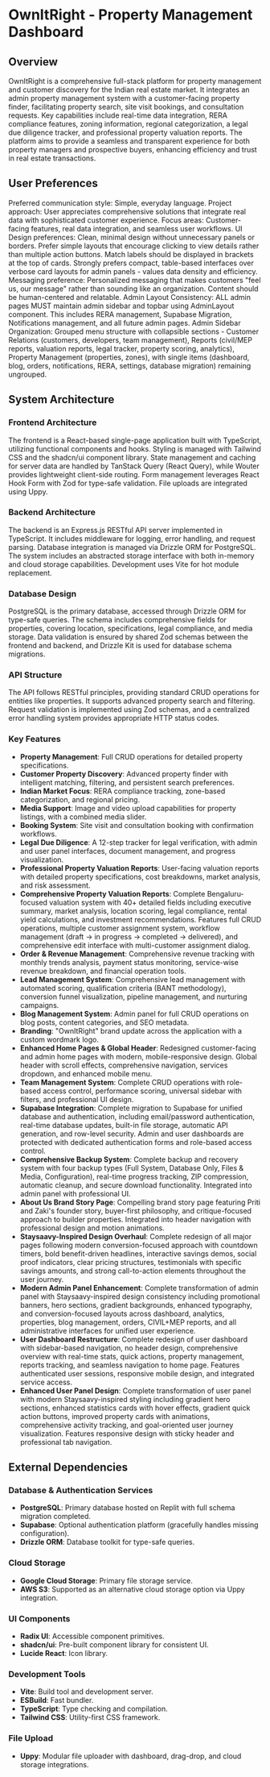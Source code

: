# OwnItRight - Property Management Dashboard

## Overview
OwnItRight is a comprehensive full-stack platform for property management and customer discovery for the Indian real estate market. It integrates an admin property management system with a customer-facing property finder, facilitating property search, site visit bookings, and consultation requests. Key capabilities include real-time data integration, RERA compliance features, zoning information, regional categorization, a legal due diligence tracker, and professional property valuation reports. The platform aims to provide a seamless and transparent experience for both property managers and prospective buyers, enhancing efficiency and trust in real estate transactions.

## User Preferences
Preferred communication style: Simple, everyday language.
Project approach: User appreciates comprehensive solutions that integrate real data with sophisticated customer experience.
Focus areas: Customer-facing features, real data integration, and seamless user workflows.
UI Design preferences: Clean, minimal design without unnecessary panels or borders. Prefer simple layouts that encourage clicking to view details rather than multiple action buttons. Match labels should be displayed in brackets at the top of cards. Strongly prefers compact, table-based interfaces over verbose card layouts for admin panels - values data density and efficiency.
Messaging preference: Personalized messaging that makes customers "feel us, our message" rather than sounding like an organization. Content should be human-centered and relatable.
Admin Layout Consistency: ALL admin pages MUST maintain admin sidebar and topbar using AdminLayout component. This includes RERA management, Supabase Migration, Notifications management, and all future admin pages.
Admin Sidebar Organization: Grouped menu structure with collapsible sections - Customer Relations (customers, developers, team management), Reports (civil/MEP reports, valuation reports, legal tracker, property scoring, analytics), Property Management (properties, zones), with single items (dashboard, blog, orders, notifications, RERA, settings, database migration) remaining ungrouped.

## System Architecture

### Frontend Architecture
The frontend is a React-based single-page application built with TypeScript, utilizing functional components and hooks. Styling is managed with Tailwind CSS and the shadcn/ui component library. State management and caching for server data are handled by TanStack Query (React Query), while Wouter provides lightweight client-side routing. Form management leverages React Hook Form with Zod for type-safe validation. File uploads are integrated using Uppy.

### Backend Architecture
The backend is an Express.js RESTful API server implemented in TypeScript. It includes middleware for logging, error handling, and request parsing. Database integration is managed via Drizzle ORM for PostgreSQL. The system includes an abstracted storage interface with both in-memory and cloud storage capabilities. Development uses Vite for hot module replacement.

### Database Design
PostgreSQL is the primary database, accessed through Drizzle ORM for type-safe queries. The schema includes comprehensive fields for properties, covering location, specifications, legal compliance, and media storage. Data validation is ensured by shared Zod schemas between the frontend and backend, and Drizzle Kit is used for database schema migrations.

### API Structure
The API follows RESTful principles, providing standard CRUD operations for entities like properties. It supports advanced property search and filtering. Request validation is implemented using Zod schemas, and a centralized error handling system provides appropriate HTTP status codes.

### Key Features
- **Property Management**: Full CRUD operations for detailed property specifications.
- **Customer Property Discovery**: Advanced property finder with intelligent matching, filtering, and persistent search preferences.
- **Indian Market Focus**: RERA compliance tracking, zone-based categorization, and regional pricing.
- **Media Support**: Image and video upload capabilities for property listings, with a combined media slider.
- **Booking System**: Site visit and consultation booking with confirmation workflows.
- **Legal Due Diligence**: A 12-step tracker for legal verification, with admin and user panel interfaces, document management, and progress visualization.
- **Professional Property Valuation Reports**: User-facing valuation reports with detailed property specifications, cost breakdowns, market analysis, and risk assessment.
- **Comprehensive Property Valuation Reports**: Complete Bengaluru-focused valuation system with 40+ detailed fields including executive summary, market analysis, location scoring, legal compliance, rental yield calculations, and investment recommendations. Features full CRUD operations, multiple customer assignment system, workflow management (draft → in progress → completed → delivered), and comprehensive edit interface with multi-customer assignment dialog.
- **Order & Revenue Management**: Comprehensive revenue tracking with monthly trends analysis, payment status monitoring, service-wise revenue breakdown, and financial operation tools.
- **Lead Management System**: Comprehensive lead management with automated scoring, qualification criteria (BANT methodology), conversion funnel visualization, pipeline management, and nurturing campaigns.
- **Blog Management System**: Admin panel for full CRUD operations on blog posts, content categories, and SEO metadata.
- **Branding**: "OwnItRight" brand update across the application with a custom wordmark logo.
- **Enhanced Home Pages & Global Header**: Redesigned customer-facing and admin home pages with modern, mobile-responsive design. Global header with scroll effects, comprehensive navigation, services dropdown, and enhanced mobile menu.
- **Team Management System**: Complete CRUD operations with role-based access control, performance scoring, universal sidebar with filters, and professional UI design.
- **Supabase Integration**: Complete migration to Supabase for unified database and authentication, including email/password authentication, real-time database updates, built-in file storage, automatic API generation, and row-level security. Admin and user dashboards are protected with dedicated authentication forms and role-based access control.
- **Comprehensive Backup System**: Complete backup and recovery system with four backup types (Full System, Database Only, Files & Media, Configuration), real-time progress tracking, ZIP compression, automatic cleanup, and secure download functionality. Integrated into admin panel with professional UI.
- **About Us Brand Story Page**: Compelling brand story page featuring Priti and Zaki's founder story, buyer-first philosophy, and critique-focused approach to builder properties. Integrated into header navigation with professional design and motion animations.
- **Staysaavy-Inspired Design Overhaul**: Complete redesign of all major pages following modern conversion-focused approach with countdown timers, bold benefit-driven headlines, interactive savings demos, social proof indicators, clear pricing structures, testimonials with specific savings amounts, and strong call-to-action elements throughout the user journey.
- **Modern Admin Panel Enhancement**: Complete transformation of admin panel with Staysaavy-inspired design consistency including promotional banners, hero sections, gradient backgrounds, enhanced typography, and conversion-focused layouts across dashboard, analytics, properties, blog management, orders, CIVIL+MEP reports, and all administrative interfaces for unified user experience.
- **User Dashboard Restructure**: Complete redesign of user dashboard with sidebar-based navigation, no header design, comprehensive overview with real-time stats, quick actions, property management, reports tracking, and seamless navigation to home page. Features authenticated user sessions, responsive mobile design, and integrated service access.
- **Enhanced User Panel Design**: Complete transformation of user panel with modern Staysaavy-inspired styling including gradient hero sections, enhanced statistics cards with hover effects, gradient quick action buttons, improved property cards with animations, comprehensive activity tracking, and goal-oriented user journey visualization. Features responsive design with sticky header and professional tab navigation.

## External Dependencies

### Database & Authentication Services
- **PostgreSQL**: Primary database hosted on Replit with full schema migration completed.
- **Supabase**: Optional authentication platform (gracefully handles missing configuration).
- **Drizzle ORM**: Database toolkit for type-safe queries.

### Cloud Storage
- **Google Cloud Storage**: Primary file storage service.
- **AWS S3**: Supported as an alternative cloud storage option via Uppy integration.

### UI Components
- **Radix UI**: Accessible component primitives.
- **shadcn/ui**: Pre-built component library for consistent UI.
- **Lucide React**: Icon library.

### Development Tools
- **Vite**: Build tool and development server.
- **ESBuild**: Fast bundler.
- **TypeScript**: Type checking and compilation.
- **Tailwind CSS**: Utility-first CSS framework.

### File Upload
- **Uppy**: Modular file uploader with dashboard, drag-drop, and cloud storage integrations.